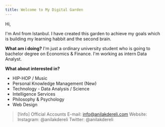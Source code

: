```yaml
---
title: Welcome to My Digital Garden
---
```


Hi,

I'm Anıl from Istanbul. I have created this garden to achieve my goals which is building my learning habbit and the second brain.

**What am i doing?**
I'm just a ordinary university student who is going to bachelor degree on Economics & Finance. I'm working as intern Data Analyst. 

**What about interested in?**
- HIP-HOP / Music
- Personal Knowledge Management (New)
- Technology - Data Analysis / Science
- Intelligence Services
- Philosophy & Psychology
- Web Design

> [!info] Official Accounts
>  E-mail: info@anilakdereli.com
>  Website:
>  Instagram: @anilakdereli
>  Twitter: @anilakdereli